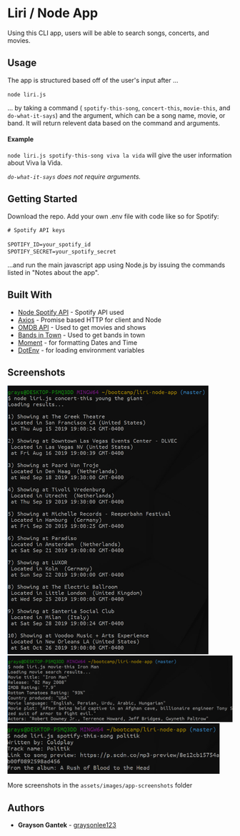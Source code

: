 # Liri / Node App

Using this CLI app, users will be able to search songs, concerts, and movies. 

## Usage

The app is structured based off of the user's input after ...

`node liri.js`

... by taking a command ( `spotify-this-song`, `concert-this`, `movie-this`, and `do-what-it-says`) and the argument, which can be a song name, movie, or band. It will return relevent data based on the command and arguments.

#### Example ####

`node liri.js spotify-this-song viva la vida` will give the user information about Viva la Vida.

_`do-what-it-says` does not require arguments._

## Getting Started

Download the repo. Add your own .env file with code like so for Spotify:

```
# Spotify API keys

SPOTIFY_ID=your_spotify_id
SPOTIFY_SECRET=your_spotify_secret
```

 ...and run the main javascript app using Node.js by issuing the commands listed in "Notes about the app". 

## Built With

* [Node Spotify API](https://www.npmjs.com/package/node-spotify-api) - Spotify API used
* [Axios](https://www.npmjs.com/package/axios) - Promise based HTTP for client and Node
* [OMDB API](http://www.omdbapi.com) - Used to get movies and shows
* [Bands in Town](https://www.artists.bandsintown.com) - Used to get bands in town
* [Moment](https://www.npmjs.com/package/moment) - for formatting Dates and Time
* [DotEnv](https://www.npmjs.com/package/dotenv) - for loading environment variables

## Screenshots

<img src="https://github.com/graysonlee123/liri-node-app/blob/master/assets/images/app-screenshots/concert-this%20young%20the%20giant.PNG?raw=true" alt="drawing" width="450"/>
</br>
<img src="https://github.com/graysonlee123/liri-node-app/blob/master/assets/images/app-screenshots/movie-this%20iron%20man.PNG?raw=true" alt="drawing" width="600"/>
</br>
<img src="https://github.com/graysonlee123/liri-node-app/blob/master/assets/images/app-screenshots/spotify-this-song%20politik.PNG?raw=true" alt="drawing" width="475"/>

More screenshots in the `assets/images/app-screenshots` folder

## Authors

* **Grayson Gantek** - [graysonlee123](https://github.com/graysonlee123)
